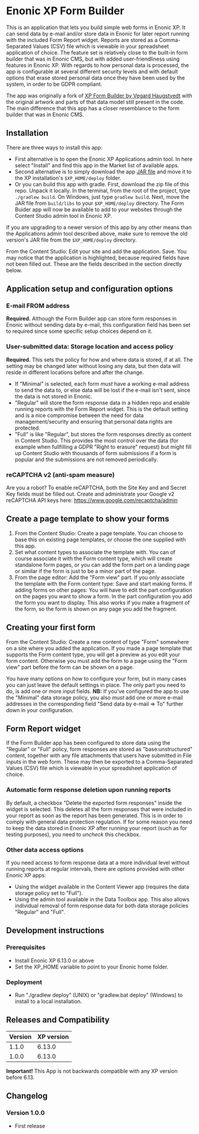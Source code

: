 # Enonic XP Form Builder

This is an application that lets you build simple web forms in Enonic XP. It can send data by e-mail and/or store data in Enonic for later report running with the included Form Report widget. Reports are stored as a Comma-Separated Values (CSV) file which is viewable in your spreadsheet application of choice. The feature set is relatively close to the built-in form builder that was in Enonic CMS, but with added user-friendliness using features in Enonic XP. With regards to how personal data is processed, the app is configurable at several different security levels and with default options that erase stored personal data once they have been used by the system, in order to be GDPR compliant.

The app was originally a fork of [XP Form Builder by Vegard Haugstvedt](https://github.com/it-vegard/xp-form-builder) with the original artwork and parts of that data model still present in the code. The main difference that this app has a closer resemblance to the form builder that was in Enonic CMS.

## Installation

There are three ways to install this app:

* First alternative is to open the Enonic XP Applications admin tool. In here select "Install" and find this app in the Market list of available apps.
* Second alternative is to simply download the app [JAR file](http://repo.enonic.com/public/com/enonic/app/formbuilder/1.0.0/app-formbuilder-1.0.0.jar) and move it to the XP installation's `$XP_HOME/deploy` folder.
* Or you can build this app with gradle. First, download the zip file of this repo. Unpack it locally. In the terminal, from the root of the project, type `./gradlew build`. On Windows, just type `gradlew build`. Next, move the JAR file from `build/libs` to your `$XP_HOME/deploy` directory. The Form Buider app will now be available to add to your websites through the Content Studio admin tool in Enonic XP.

If you are upgrading to a newer version of this app by any other means than the Applications admin tool described above, make sure to remove the old version's JAR file from the `$XP_HOME/deploy` directory.

From the Content Studio: Edit your site and add the application. Save. You may notice that the application is highlighted, because required fields have not been filled out. These are the fields described in the section directly below.

## Application setup and configuration options

### E-mail FROM address

**Required.** Although the Form Builder app can store form responses in Enonic without sending data by e-mail, this configuration field has been set to required since some specific setup choices depend on it.

### User-submitted data: Storage location and access policy

**Required.** This sets the policy for how and where data is stored, if at all. The setting may be changed later without losing any data, but then data will reside in different locations before and after the change.

* If "Minimal" is selected, each form *must* have a working e-mail address to send the data to, or else data will be lost if the e-mail isn't sent, since the data is not stored in Enonic.
* "Regular" will store the form response data in a hidden repo and enable running reports with the Form Report widget. This is the default setting and is a nice compromise between the need for data management/security and ensuring that personal data rights are protected.
* "Full" is like "Regular", but stores the form responses directly as content in Content Studio. This provides the most control over the data (for example when fullfilling a GDPR "Right to erasure" request) but might fill up Content Studio with thousands of form submissions if a form is popular and the submissions are not removed periodically.

### reCAPTCHA v2 (anti-spam measure)

Are you a robot? To enable reCAPTCHA, both the Site Key and and Secret Key fields must be filled out. Create and administrate your Google v2 reCAPTCHA API keys here: https://www.google.com/recaptcha/admin

## Create a page template to show your forms

1. From the Content Studio: Create a page template. You can choose to base this on existing page templates, or choose the one supplied with this app.
2. Set what content types to associate the template with. You can of course associate it with the Form content type, which will create standalone form pages, or you can add the form part on a landing page or similar if the form is just to be a minor part of the page.
3. From the page editor: Add the "Form view" part. If you only associate the template with the Form content type: Save and start making forms. If adding forms on other pages: You will have to edit the part configuration on the pages you want to show a form. In the part configuration you add the form you want to display. This also works if you make a fragment of the form, so the form is shown on any page you add the fragment.

## Creating your first form

From the Content Studio: Create a new content of type "Form" somewhere on a site where you added the application. If you made a page template that supports the Form content type, you will get a preview as you edit your form content. Otherwise you must add the form to a page using the "Form view" part before the form can be shown on a page.

You have many options on how to configure your form, but in many cases you can just leave the default settings in place. The only part you need to do, is add one or more input fields. **NB:** If you've configured the app to use the "Minimal" data storage policy, you also _must_ add one or more e-mail addresses in the corresponding field "Send data by e-mail => To" further down in your configuration.

## Form Report widget

If the Form Builder app has been configured to store data using the "Regular" or "Full" policy, form responses are stored as "base:unstructured" content, together with any file attachments that users have submitted in File inputs in the web form. These may then be exported to a Comma-Separated Values (CSV) file which is viewable in your spreadsheet application of choice.

### Automatic form response deletion upon running reports

By default, a checkbox "Delete the exported form responses" inside the widget is selected. This deletes all the form responses that were included in your report as soon as the report has been generated. This is in order to comply with general data protection regulation. If for some reason you need to keep the data stored in Enonic XP after running your report (such as for testing purposes), you need to *uncheck* this checkbox.

### Other data access options

If you need access to form response data at a more individual level without running reports at regular intervals, there are options provided with other Enonic XP apps:

* Using the widget available in the Content Viewer app (requires the data storage policy set to "Full").
* Using the admin tool available in the Data Toolbox app. This also allows individual removal of form response data for both data storage policies "Regular" and "Full".

## Development instructions

### Prerequisites
* Install Enonic XP 6.13.0 or above
* Set the XP_HOME variable to point to your Enonic home folder.

### Deployment
* Run "./gradlew deploy" (UNIX) or "gradlew.bat deploy" (Windows) to install to a local installation.

## Releases and Compatibility

| Version        | XP version |
| ------------- | ------------- |
| 1.1.0 | 6.13.0 |
| 1.0.0 | 6.13.0 |

**Important!** This App is not backwards compatible with any XP version before 6.13.

## Changelog

### Version 1.0.0

* First release

